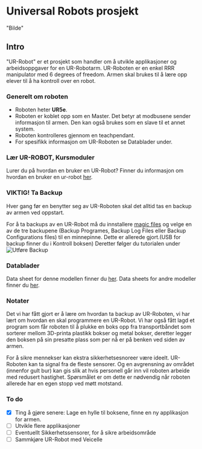 # Universal Robots prosjekt
"Bilde"
## Intro
"UR-Robot" er et prosjekt som handler om å utvikle applikasjoner og arbeidsoppgaver for en UR-Robotarm. UR-Roboten er en enkel RRR manipulator med 6 degrees of freedom. Armen skal brukes til å lære opp elever til å ha kontroll over en robot. 


### Generelt om roboten

- Roboten heter **UR5e**.
- Roboten er koblet opp som en Master. Det betyr at modbusene sender informasjon til armen. Den kan også brukes som en slave til et annet system.
- Roboten kontrolleres gjennom en teachpendant.  
- For spesifikk informasjon om UR-Roboten se Datablader under.

### Lær UR-ROBOT, Kursmoduler
Lurer du på hvordan en bruker en UR-Robot? Finner du informasjon om hvordan en bruker en ur-robot [her](https://github.com/robotikklinja/ur-robot/blob/master/tutorial/01.md).


### VIKTIG! Ta Backup
Hver gang før en benytter seg av UR-Roboten skal det alltid tas en backup av armen ved oppstart.

For å ta backups av en UR-Robot må du innstallere [magic files](https://www.universal-robots.com/download/?option=16449#section16447) og velge en av de tre backupene (Backup Programes, Backup Log Files eller Backup Configurations files) til en minnepinne. Dette er allerede gjort.(USB for backup finner du i Kontroll boksen)
Deretter følger du tutorialen under ![Utføre Backup](https://github.com/robotikklinja/ur-robot/blob/master/Bilder/Magic%20files.png) 

### Datablader
Data sheet for denne modellen finner du [her](https://github.com/robotikklinja/ur-robot/blob/master/ur5e-32528_ur_technical_details_.pdf). Data sheets for andre modeller finner du [her](https://www.universal-robots.com/download-center/#/).

### Notater
Det vi har fått gjort er å lære om hvordan ta backup av UR-Roboten, vi har lært om hvordan en skal programmere en UR-Robot. Vi har også fått lagd et program som får roboten til å plukke en boks opp fra transportbåndet som sorterer mellom 3D-printa plastikk bokser og metal bokser, deretter legger den boksen på sin presatte plass som per nå er på benken ved siden av armen. 

For å sikre mennekser kan ekstra sikkerhetsesnoreer være ideelt. UR-Roboten kan ta signal fra de fleste sensorer. Og en avgrensning av området (innenfor gult bur) kan gis slik at hvis personell går inn vil roboten arbeide med redusert hastighet. Spørsmålet er om dette er nødvendig når roboten allerede har en egen stopp ved møtt motstand.

### To do
- [x] Ting å gjøre senere: Lage en hylle til boksene, finne en ny applikasjon for armen.
- [ ] Utvikle flere applikasjoner 
- [ ] Eventuellt Sikkerhetssensorer, for å sikre arbeidsområde
- [ ] Sammkjøre UR-Robot med Veicelle
